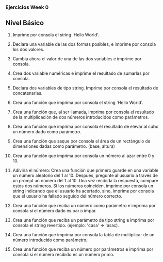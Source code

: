 ### Ejercicios Week 0

## Nivel Básico

1. Imprime por consola el string 'Hello World'.

2. Declara una variable de las dos formas posibles, e imprime por consola los dos valores.

3. Cambia ahora el valor de una de las dos variables e imprime por consola.

4. Crea dos variable numéricas e imprime el resultado de sumarlas por consola.

5. Declara dos variables de tipo string. Imprime por consola el resultado de concatenarlas.

6. Crea una función que imprima por consola el string 'Hello World'.

7. Crea una función que, al ser llamada, imprima por consola el resultado de la multiplicación de dos números introducidos como parámetros.

8. Crea una función que imprima por consola el resultado de elevar al cubo un número dado como parámetro.

9. Crea una función que saque por consola el área de un rectángulo de dimensiones dadas como parámetro. (base, altura)

10. Crea una función que imprima por consola un número al azar entre 0 y 10.

11. Adivina el número: Crea una función que primero guarde en una variable un número aleatorio del 1 al 10. Después, pregunte al usuario a través de un prompt un número del 1 al 10. Una vez recibida la respuesta, compare estos dos números. Si los números coinciden, imprime por consola un string indicando que el usuario ha acertado, sino, imprime por consola que el usuario ha fallado seguido del número correcto.

12. Crea una función que reciba un número como parámetro e imprima por consola si el número dado es par o impar.

13. Crea una función que reciba un parámetro de tipo string e imprima por consola el string revertido. (ejemplo: 'casa' => 'asac).

14. Crea una función que imprima por consola la tabla de multiplicar de un número introducido como parámetro.

15. Crea una función que reciba un número por parámetros e imprima por consola si el número recibido es un número primo.
